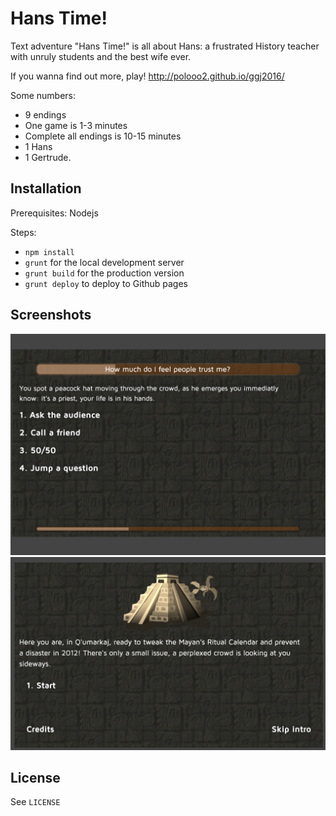# Hans Time!

Text adventure "Hans Time!" is all about Hans: a frustrated History teacher with unruly students and the best wife ever.

If you wanna find out more, play! http://polooo2.github.io/ggj2016/

Some numbers:
- 9 endings
- One game is 1-3 minutes
- Complete all endings is 10-15 minutes
- 1 Hans
- 1 Gertrude.

## Installation
Prerequisites: Nodejs

Steps:
- `npm install`
- `grunt` for the local development server
- `grunt build` for the production version
- `grunt deploy` to deploy to Github pages

## Screenshots

![screen1](https://github.com/Polooo2/ggj2016/blob/master/docs/screen1.png)
![screen2](https://github.com/Polooo2/ggj2016/blob/master/docs/screen2.png)


## License

See `LICENSE`
